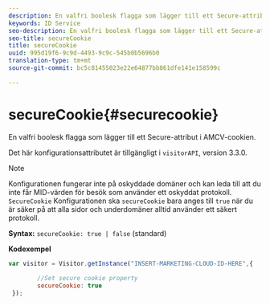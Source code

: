 ```yaml
---
description: En valfri boolesk flagga som lägger till ett Secure-attribut i AMCV-cookien.
keywords: ID Service
seo-description: En valfri boolesk flagga som lägger till ett Secure-attribut i AMCV-cookien.
seo-title: secureCookie
title: secureCookie
uuid: 995d19f6-9c9d-4493-9c9c-545b0b5696b0
translation-type: tm+mt
source-git-commit: bc5c81455023e22e64877bb861dfe141e158599c

---
```



# secureCookie{#securecookie}

En valfri boolesk flagga som lägger till ett Secure-attribut i AMCV-cookien.

Det här konfigurationsattributet är tillgängligt i `visitorAPI`, version 3.3.0.

>[!NOTE]
>
>Konfigurationen fungerar inte på oskyddade domäner och kan leda till att du inte får MID-värden för besök som använder ett oskyddat protokoll. `SecureCookie` Konfigurationen ska `secureCookie` bara anges till `true` när du är säker på att alla sidor och underdomäner alltid använder ett säkert protokoll.

**Syntax:** `secureCookie: true | false` (standard)

**Kodexempel**

```js
var visitor = Visitor.getInstance("INSERT-MARKETING-CLOUD-ID-HERE",{ 
 
        //Set secure cookie property 
        secureCookie: true 
 });
```


